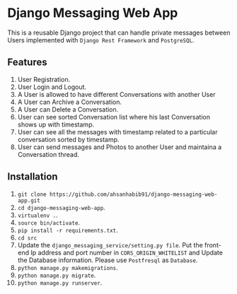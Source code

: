 # Django Messaging Web App

This is a reusable Django project that can handle private messages between Users implemented with `Django Rest Framework` and `PostgreSQL`.

## Features

1. User Registration.
2. User Login and Logout.
3. A User is allowed to have different Conversations with another User
4. A User can Archive a Conversation.
4. A User can Delete a Conversation.
5. User can see sorted Conversation list where his last Conversation shows up with timestamp.
6. User can see all the messages with timestamp related to a particular conversation sorted by timestamp.
7. User can send messages and Photos to another User and maintaina a Conversation thread.

## Installation

1. `git clone https://github.com/ahsanhabib91/django-messaging-web-app.git`
2. `cd django-messaging-web-app`.
3. `virtualenv .`.
4. `source bin/activate`.
5. `pip install -r requirements.txt`.
6. `cd src`
7. Update the `django_messaging_service/setting.py file`. Put the front-end Ip address and port number in `CORS_ORIGIN_WHITELIST` and Update the Database information. Please use `Postfresql` as `Database`.
8. `python manage.py makemigrations`.
9. `python manage.py migrate`.
10. `python manage.py runserver`.